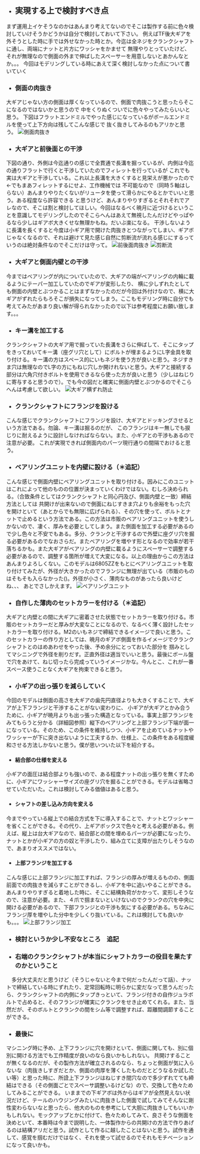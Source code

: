 * ## 実現する上で検討すべき点
まず運用上イケそうなのかはあんまり考えてないのでそこは製作する前に色々検討していけそうかどうかは自分で検討しておいて下さい。
例えばTF後大ギアを外そうとした時に手では外せなかった時とか。今迄は全ネジをクランクシャフトに通し、両端にナットと片方にワッシャをかませて
無理やりとっていたけど、それが無理なので側面の外まで伸ばしたスペーサーを用意しないとあかんなとか。。。
今回はモデリングしている時にあえて深く検討しなかった点について書いていく
* ### 側面の肉抜き
大ギアじゃない方の側面は厚くなっているので、側面で肉抜こうと思ったらそこになるのではないかと思うので
中をくりぬくついでに色々やってみたらいいと思う。
下図はフラットエンドミルでやった感じになっているがボールエンドミルを使って上下方向は残してこんな感じで
抜く抜きしてみるのもアリかと思う。
![側面肉抜き](https://raw.githubusercontent.com/yoshiharatakuya/gearboxinteglation/master/sharephoto/%E5%81%B4%E9%9D%A2%E8%82%89%E6%8A%9C%E3%81%8D.png)

* ### 大ギアと前後面との干渉
下図の通り、外側は今迄通りの感じで全貫通で長溝を掘っているが、内側は今迄の通りフラットで行くと干渉していたのでフィレットを行っているが
これでも実は大ギアと干渉している。これ以上長溝を大きくすると見栄えが悪かったので←でもまあフィレットするにせよ、工作機械では
不可能なので（同時５軸はしらない）あんまりやりたくないがリュータを使って滑らかにやるとかでいいと思う。ある程度なら許容できる
と思うけど、あんまりやりすぎるとそれそれでアレなので、そこは割と検討してほしい。今回はなるべく暁月に近づけるということを意識してモデリングしたのでそこらへんはあえて無視したんだけどやっぱやるなら少しはギアボ大きくせな無理かもね。だいぶ楽になる。
干渉しないように長溝を長くすると今度は小ギア用で開けた肉抜きとつながってしまい、ギアボじゃなくなるので、それは避けて見た感じ自然に剪断流が流れる感じにするっていうのは絶対条件なのでそこだけは守って。
![前後面肉抜き](https://raw.githubusercontent.com/yoshiharatakuya/gearboxinteglation/master/sharephoto/%E5%89%8D%E5%BE%8C%E9%9D%A2%E8%82%89%E6%8A%9C%E3%81%8D.png)
![剪断流](https://raw.githubusercontent.com/yoshiharatakuya/gearboxinteglation/master/sharephoto/%E5%89%AA%E6%96%AD%E6%B5%81.png)
* ### 大ギアと側面内壁との干渉
今まではベアリングが内についていたので、大ギアの端がベアリングの内輪に載るようにテーパー加工していたのでギアが変形したり、
横に少しずれたとしても側面の内壁とぶつかることはまずなかったのだが今回は外付けなので、横に大ギアがずれたらもろそこが損失になってしまう。ここもモデリング時に自分でも考えてみたがあまり良い解が得られなかったので以下は参考程度にお願い致します。。。
 * ### キー溝を加工する
 クランクシャフトの大ギア用で掘っていた長溝をさらに伸ばして、そこにタップをきっておいてキー溝（座グリ穴として）にボルトが埋まるようにL字金具を取り付ける。キー溝の方はスペース的にいもネジを使う方が良いと思う。ネジすきま穴は無理なのでL字の方にもねじ穴しか開けれないと思う。大ギアと接続する部分は六角穴付きボルトを使用できるなら使った方が良いと思う（少しはねじりに寄与すると思うので）。でも今の図だと確実に側面内壁とぶつかるのでそこらへんは考慮して欲しい。
![大ギア横ずれ防止](https://raw.githubusercontent.com/yoshiharatakuya/gearboxinteglation/master/sharephoto/%E5%A4%A7%E3%82%AE%E3%82%A2%E6%A8%AA%E3%81%9A%E3%82%8C%E9%98%B2%E6%AD%A2.png)
 * ### クランクシャフトにフランジを設ける
 こんな感じでクランクシャフトにフランジを設け、大ギアとドッキングさせるという方法である。勿論、キー溝は掘るのだが、
 このフランジはキー無しでも捩じりに耐えるように設計しなければならない。また、小ギアとの干渉もあるので注意が必要。
 これが実現できれば側面内のパーツ現行通りの間隔でおけると思う。
 * ### ベアリングユニットを内壁に設ける（＊追記）
 こんな感じで側面内壁にベアリングユニットを取り付ける。因みにこのユニットはこれによって他のものの位置が決まっていくわけではない。むしろ決められる。（合致条件としてはクランクシャフトと同心円及び、側面内壁と一致）締結方法としては
 共開けが出来ないので側面にねじすきま穴よりも余裕をもった穴を開けといて（あとからでも無限に広げられる）、その穴を使って、ボルトとナットで止めるという方法である。この方法は市販のベアリングユニットを使うしかないので、凄く、厚みを必要としてしまう。また側面を加工する必要があるので少し色々と不安でもある。多分、クランクと干渉するので外壁に座グリ穴を掘る必要があるのでなおさらだ。またベアリングを増やす形となるので効率が若干落ちるかも。また大ギアがベアリングの内壁に載るようにスペーサーで調整する必要があるので、調整する箇所が増えて大変になる。以上の理由からこの方法はあんまりよろしくない。このモデルは6805ZZをもとにベアリングユニットを取り付けてみたが、外径が大きかったのでフランジに無理が出ている（市販のものはそもそも入らなかった()。外径が小さく、薄肉なものがあったら良いけどね、、、
 あとでさしかえます。
 ![ベアリングユニット](https://raw.githubusercontent.com/yoshiharatakuya/gearboxinteglation/master/sharephoto/%E3%83%99%E3%82%A2%E3%83%AA%E3%83%B3%E3%82%B0%E3%83%A6%E3%83%8B%E3%83%83%E3%83%88.png)
  * ### 自作した薄肉のセットカラーを付ける（＊追記）
大ギアと内壁との間に大ギアに密着させた状態でセットカラーを取り付ける。市販のセットカラーだと厚みが大変なことになるので、なるべく薄く設計したセットカラーを取り付ける。M2のいもネジで締結できるイメージで良いと思う。このセットカラーの作り方としては、暁月のギアボ側面を作るイメージでクランクシャフトとのはめあわせをやった後、予め余分にとっておいた部分を
掴みとしてマシニングで外径を削りだす。正直外径は適当でいいと思う。最後にボール盤で穴をあけて、ねじ切ったら完成っていうイメージかな。今んとこ、これが一番スペース使うことなく大ギアを拘束できると思う。

* ### 小ギアの出っ張りを減らしていく
今回のモデルは側面の高さを大ギアの歯先円直径よりも大きくすることで、大ギアが上下フランジと干渉することがない変わりに、
小ギアが大ギアとかみ合うために、小ギアが暁月よりも出っ張った構造となっている。事実上部フランジをみてもらうと分かる（詳細図参照）縦下のベアリングと上部フランジ下端が面一になっている。そのため、この条件を維持しつつ、小ギアを止めているナットやワッシャーが下に突き出ないように工夫するか、仕様上、この条件をある程度緩和させる方法しかないと思う。僕が思いついた以下を紹介する。
 * #### 結合部の仕様を変える
 小ギアの面圧は結合部よりも強いので、ある程度ナットの出っ張りを無くすために、小ギアにワッシャーサイズの座グリ穴を掘ることができる。モデルは省略させていただいた。これは検討してみる価値はあると思う。
 * #### シャフトの差し込み方向を変える
 今までやっている縦上での結合方式を下に導入することで、ナットとワッシャーを省くことができる。その代り、上ギアボックスで色々と考える必要がある。例えば、縦上は台大ギアなので、結合部との間を埋めるパーツが必要になったり、ナットとかが小ギアの方の奴と干渉したり、組み立てに支障が出たりしそうなので、あまりオススメではない。
 * #### 上部フランジを加工する
 こんな感じに上部フランジに加工すれば、フランジの厚みが増えるものの、側面前面での肉抜きを減らすことができるし、小ギアを中に追いやることができる。
 あんまりやりすぎると着地した時に、そこに結構負荷がかかって、変形しそうなので、注意が必要。また、４爪で掴まないといけないのでクランクの穴を中央に開ける必要があるので、下部フランジとの干渉も気にする必要がある。ちなみにフランジ厚を増やした分中を少しくり抜いている。これは検討しても良いかも。。。
 ![上部フランジ加工](https://raw.githubusercontent.com/yoshiharatakuya/gearboxinteglation/master/sharephoto/%E4%B8%8A%E9%83%A8%E3%83%95%E3%83%A9%E3%83%B3%E3%82%B8%E5%8A%A0%E5%B7%A5.png)

* ### 検討というか少し不安なところ　追記
 * ### 右端のクランクシャフトが本当にシャフトカラーの役目を果たすのかということ
 　多分大丈夫だと思うけど（そうじゃないと今まで何だったんだって話）、ナットで締結している時にずれたり、定常回転時に明らかに変だなって思うんだったら、クランクシャフトの内側にタップきっといて、フランジ付きの自作ジュラボルトで占めると、そのフランジが確実にクランクをせき止めてくれる。また、当然だが、そのボルトとクランクの間をシム等で調整すれば、距離間調節することができる。

 * ### 最後に
マシニング時に予め、上下フランジに穴を開けといて、側面に関しても、別に個別に開ける方法でも工作精度が良いのなら良いかもしれない。
共開けすることが無くなるのだが、その製作方法が確立されるのなら、ちょっと側面が気に入らないな（肉抜きしすぎだとか、側面の肉厚を薄くしたものだとどうなるか試したい等）と思った時に、所詮上下フランジはねじすき間穴なので多少ずれてても締結はできる（その側面ごとでスペーサ調整いるけどな）ので、交換して色々ためしてみることができる。
いままでの下ギアボは外からはギアが全然見えない状況だけど、テールのハウジングみたいに肉抜きした側面で試してみてそんなに剛性変わらないなと思ったら、他大のものを参考にして大胆に肉抜きしてもいいかもしれない。モックアップとかに付けて、色々ためしてみて、良さそうな側面を決めといて、本番時は今まで説明した、一体製作からの共開けの方法で作りあげるのは結構アリだと思う。試作として作るに越したことはないと思う。試作を通して、感覚を掴むだけではなく、それを使って試せるのでそれもモチベーションになって良いかも。
